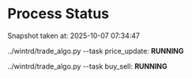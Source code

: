 # Process Status

Snapshot taken at: 2025-10-07 07:34:47

../wintrd/trade_algo.py --task price_update: **RUNNING**

../wintrd/trade_algo.py --task buy_sell: **RUNNING**

